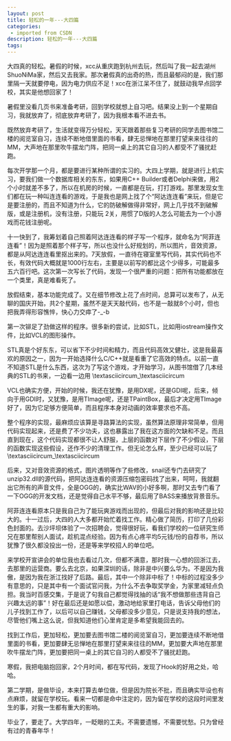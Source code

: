 ```yaml
---
layout: post
title: 轻松的一年---大四篇
categories: 
 - imported from CSDN
description: 轻松的一年---大四篇
tags: 
---
```


大四真的轻松。暑假的时候，xcc从重庆跑到杭州去玩，然后叫了我一起去湖州ShuoNiMa家，然后又去我家。那次暑假真的出奇的热，而且最郁闷的是，我们那里隔一天就要停电，因为电力供应不足！xcc在浙江呆不住了，就鼓动我早点回学校，其实是他想回家了！

暑假里没看几页书来准备考研，回到学校就想上自习吧。结果没上到一个星期自习，我就放弃了，彻底放弃考研了，因为我根本看不进去书。

既然放弃考研了，生活就变得万分轻松，天天跟着那些复习考研的同学去图书馆二楼的阅览室自习，连续不断地借里面的书看，肆无忌惮地在那里打望来来往往的MM，大声地在那里吹牛摆龙门阵，把同一桌上的其它自习的人都受不了骚扰赶跑。

每次开学那一个月，都是要进行某种所谓的实习的。大四上学期，就是进行上机实习，要我们做一个数据库相关的东东，如果用C++ Builder或者Delphi来做，用2个小时就差不多了，所以在机房的时候，一直都是在玩，打打游戏。那里发现女生们都在玩一种叫连连看的游戏，于是我也是网上找了个“阿达连连看”来玩，但是它是要注册的，而且不知道为什么，它的防破解做得非常好，网上几乎找不到破解版，或是注册机，没有注册，只能玩 2关，用惯了D版的人怎么可能去为一个小游戏而花钱注册呢。

十一快到了，我筹划着自己照着阿达连连看的样子写一个程序，就命名为“阿菲连连看”！因为是照着那个样子写，所以也没什么好规划的，所以图片，音效资源，都是从阿达连连看里抠出来的。7天放假，一直待在寝室里写代码，其实代码也不长，有效代码大概就是1000行左右，主要是以前写的都比这个少得多，可能最多五六百行吧。这次第一次写长了代码，发现一个很严重的问题：把所有功能都放在一个类里，真是难看死了。

放假结束，基本功能完成了。又在细节修改上花了点时间，总算可以发布了，从无聊的国庆开始，共2个星期，虽然不是天天敲代码，也不是一敲就8个小时，但也把我弄得形容憔悴，快心力交瘁了-\_-b

第一次铆足了劲做这样的程序。很多新的尝试，比如STL，比如用iostream操作文件，比如VCL的图形操作。

STL真是个好东东，可以省下不少时间和精力，而且代码高效又健壮，这是我最喜欢的原因之一，因为一开始选择什么C/C++就是看重了它高效的特点。以前一直不知道STL是什么东西，这次为了写这个游戏，才开始学习，从图书馆借了几本经典的STL的书来，一边看一边用 \textasciicircum\_\textasciicircum 

VCL也确实方便，开始的时候，我还在犹豫，是用DX呢，还是GDI呢，后来，倾向于用GDI时，又犹豫，是用TImage呢，还是TPaintBox，最后才决定用TImage好了，因为它足够方便简单，而且程序本身对动画的效率要求也不高。

整个程序的实现，最麻烦应该算是寻路算法的实现，虽然算法原理非常简单，但用代码实现起来，还是费了不少功夫，这也暴露出了我在这方面的欠缺和不足。而且直到现在，这个代码实现都很不让人舒服，上层的函数对下层作了不少假设，下层的函数实现这些假设，还作不少的清理工作。但无论怎么样，至少已经可以玩了 \textasciicircum\_\textasciicircum 

后来，又对音效资源的格式，图片透明等作了些修改，snail还专门去研究了unzip32.dll的源代码，把阿达连连看的资源压缩包密码找了出来，呵呵，我就翻出它所有的声音文件，全是OGG的，确实比WAV的小好多啊，那时又去专门看了一下OGG的开发文档，还是觉得自己水平不够，最后用了BASS来播放背景音乐。

阿菲连连看原本只是我自己为了能玩爽游戏而出现的，但最后对我的影响还是比较大的。十一过后，大四的人大多都开始忙着找工作。精心做了简历，打印了几份彩色封面的。去沙坪坝体验了一次招聘会，觉得很好玩，看我们学校的一位研究生师兄在那里帮别人面试，趁机混点经验。因为有点心疼平均5元钱/份的自荐书，所以犹豫了很久都没投出一份，还是等来学校招人的单位吧。

来学校开宣讲会的单位我也去看过几次，但都不满意，那时我一心想的回浙江去，去那里的运营商。要么去北京，如果深圳的话，除非是中兴要么华为。不是因为我傲，是因为我在浙江找好了后路。最后，其中一个除非中标了！中标的过程没多少有意思的，只是其中有一个面试官问我，为什么不去争取奖学金，为家里减轻点负担。我当时百感交集，于是说了句我自己都觉得找抽的话“我不想做那些违背自己兴趣太远的事”！好在最后还是如愿以偿，激动地给家里打电话，告诉父母他们的儿子找到工作了，以后可以自己赚钱，父母都没多少意见，只是说支持我的想法，尽管他们嘴上这么说，但我知道他们心里肯定是多希望我能回去的。

找到工作后，更加轻松，更加要去图书馆二楼的阅览室自习，更加要连续不断地借里面的书看，更加要肆无忌惮地在那里打望来来往往的MM，更加要大声地在那里吹牛摆龙门阵，更加要把同一桌上的其它自习的人都受不了骚扰赶跑。

寒假，我把电脑抱回家，2个月时间，都在写代码，发现了Hook的好用之处，哈哈。

第二学期，是做毕设，本来打算去单位做，但是因为院长不批，而且确实毕设也有点麻烦，就留在学校玩。看来一切都是命中注定的，因为留在学校的这段时间里发生的事，对我一生都有重大的影响。

毕业了，要走了。大学四年，一眨眼的工夫。不需要遗憾，不需要忧愁。只为曾经有过的青春年华！

